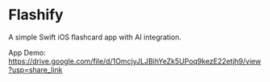 # Flashify

A simple Swift iOS flashcard app with AI integration.

App Demo:
https://drive.google.com/file/d/1OmcjyJLJBihYeZk5UPoq9kezE22etjh9/view?usp=share_link
